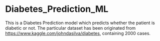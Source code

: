 # Diabetes_Prediction_ML
This is a Diabetes Prediction model which predicts whether the patient is diabetic or not. The particular dataset has been originated from https://www.kaggle.com/johndasilva/diabetes, containing 2000 cases.
